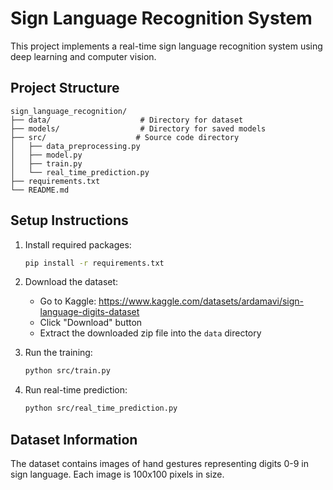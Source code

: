 # Sign Language Recognition System

This project implements a real-time sign language recognition system using deep learning and computer vision.

## Project Structure
```
sign_language_recognition/
├── data/                    # Directory for dataset
├── models/                  # Directory for saved models
├── src/                    # Source code directory
│   ├── data_preprocessing.py
│   ├── model.py
│   ├── train.py
│   └── real_time_prediction.py
├── requirements.txt
└── README.md
```

## Setup Instructions

1. Install required packages:
   ```bash
   pip install -r requirements.txt
   ```

2. Download the dataset:
   - Go to Kaggle: https://www.kaggle.com/datasets/ardamavi/sign-language-digits-dataset
   - Click "Download" button
   - Extract the downloaded zip file into the `data` directory

3. Run the training:
   ```bash
   python src/train.py
   ```

4. Run real-time prediction:
   ```bash
   python src/real_time_prediction.py
   ```

## Dataset Information
The dataset contains images of hand gestures representing digits 0-9 in sign language. Each image is 100x100 pixels in size. 